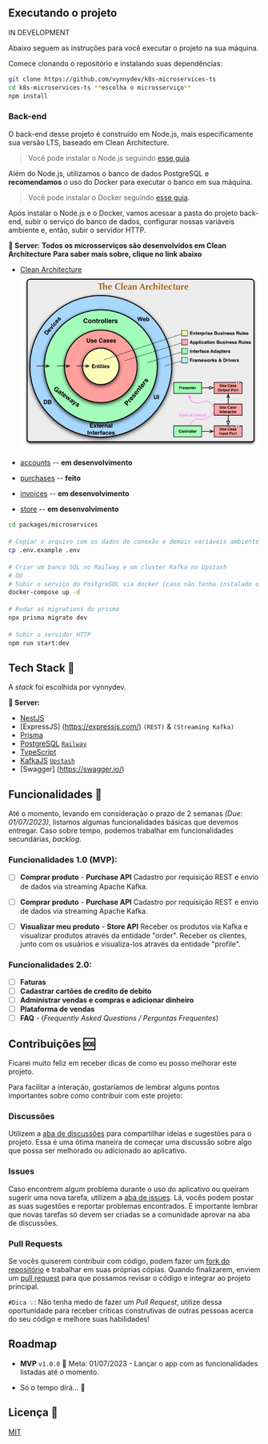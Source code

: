 ## Executando o projeto

IN DEVELOPMENT

Abaixo seguem as instruções para você executar o projeto na sua máquina.

Comece clonando o repositório e instalando suas dependências:

```sh
git clone https://github.com/vynnydev/k8s-microservices-ts
cd k8s-microservices-ts **escolha o microsserviço**
npm install
```

### Back-end

O back-end desse projeto é construído em Node.js, mais especificamente sua versão LTS, baseado em Clean Architecture.

> Você pode instalar o Node.js seguindo [esse guia](https://efficient-sloth-d85.notion.site/Instalando-o-Node-js-d40fdabe8f0a491eb33b85da93d90a2f).

Além do Node.js, utilizamos o banco de dados PostgreSQL e **recomendamos** o uso do Docker para executar o banco em sua máquina.

> Você pode instalar o Docker seguindo [esse guia](https://efficient-sloth-d85.notion.site/Instalando-o-Docker-6290d9994b0b4555a153576a1d97bee2).

Após instalar o Node.js e o Docker, vamos acessar a pasta do projeto back-end, subir o serviço do banco de dados, configurar nossas variáveis ambiente e, então, subir o servidor HTTP.


**🏧 Server:**
**Todos os microsserviços são desenvolvidos em Clean Architecture**
**Para saber mais sobre, clique no link abaixo**
- [Clean Architecture](https://blog.cleancoder.com/uncle-bob/2012/08/13/the-clean-architecture.html)
![image](./docs/images/clean-architecture.jpg)

- [accounts](./packages/microservices/accounts/) -- **em desenvolvimento**
- [purchases](./packages/microservices/purchases/) -- **feito**
- [invoices](./packages/microservices/invoices/) -- **em desenvolvimento**
- [store](./packages/microservices/store/) -- **em desenvolvimento**

```sh
cd packages/microservices

# Copiar o arquivo com os dados de conexão e demais variáveis ambiente
cp .env.example .env

# Criar um banco SQL no Railway e um cluster Kafka no Upstash
# OU
# Subir o serviço do PostgreSQL via docker (caso não tenha instalado o PostgreSQL em seu computador)
docker-compose up -d

# Rodar as migrations do prisma
npx prisma migrate dev

# Subir o servidor HTTP
npm run start:dev
```

## Tech Stack 💜

A _stack_ foi escolhida por vynnydev.

**🏧 Server:**

- [NestJS](https://github.com/nestjs/nest) 
- [ExpressJS] (https://expressjs.com/) `(REST)` & `(Streaming Kafka)`
- [Prisma](https://github.com/prisma/prisma)
- [PostgreSQL](https://github.com/postgres) [`Railway`](https://railway.app/)
- [TypeScript](https://github.com/microsoft/TypeScript)
- [KafkaJS](https://www.sympla.com.br/api-doc/index.html) [`Upstash`](https://upstash.com/)
- [Swagger] (https://swagger.io/)

## Funcionalidades 🚀

Até o momento, levando em consideração o prazo de 2 semanas _(Due: 01/07/2023)_, listamos algumas funcionalidades básicas que devemos entregar. Caso sobre tempo, podemos trabalhar em funcionalidades secundárias, _backlog_.

### Funcionalidades 1.0 (MVP):
- [ ] **Comprar produto** - **Purchase API**
      Cadastro por requisição REST e envio de dados via streaming Apache Kafka.

- [ ] **Comprar produto** - **Purchase API**
      Cadastro por requisição REST e envio de dados via streaming Apache Kafka.

- [ ] **Visualizar meu produto** - **Store API**
      Receber os produtos via Kafka e visualizar produtos através da entidade "order".
      Receber os clientes, junto com os usuários e visualiza-los através da entidade "profile".

### Funcionalidades 2.0:

- [ ] **Faturas**
- [ ] **Cadastrar cartões de credito de debito**
- [ ] **Administrar vendas e compras e adicionar dinheiro**
- [ ] **Plataforma de vendas**
- [ ] **FAQ** - (_Frequently Asked Questions / Perguntas Frequentes_)

## Contribuições 🆘

Ficarei muito feliz em receber dicas de como eu posso melhorar este projeto.

Para facilitar a interação, gostaríamos de lembrar alguns pontos importantes sobre como contribuir com este projeto:

### Discussões

Utilizem a [aba de discussões](https://github.com/vynnydev/k8s-microservices-ts/discussions) para compartilhar ideias e sugestões para o projeto. Essa é uma ótima maneira de começar uma discussão sobre algo que possa ser melhorado ou adicionado ao aplicativo.

### Issues

Caso encontrem algum problema durante o uso do aplicativo ou queiram sugerir uma nova tarefa, utilizem a [aba de issues](https://github.com/vynnydev/k8s-microservices-ts/issues). Lá, vocês podem postar as suas sugestões e reportar problemas encontrados. É importante lembrar que novas tarefas só devem ser criadas se a comunidade aprovar na aba de discussões.

### Pull Requests

Se vocês quiserem contribuir com código, podem fazer um [fork do repositório](https://github.com/vynnydev/k8s-microservices-ts/fork) e trabalhar em suas próprias cópias. Quando finalizarem, enviem um [pull request](https://github.com/vynnydev/k8s-microservices-ts/pulls) para que possamos revisar o código e integrar ao projeto principal.

`#Dica 💡`: Não tenha medo de fazer um _Pull Request_, utilize dessa oportunidade para receber críticas construtivas de outras pessoas acerca do seu código e melhore suas habilidades!

## Roadmap

- **MVP** `v1.0.0` 📅 Meta: 01/07/2023 - Lançar o app com as funcionalidades listadas até o momento.

- Só o tempo dirá... 👀

## Licença 📃

[MIT](https://github.com/vynnydev/k8s-microservices-ts/LICENSE)
